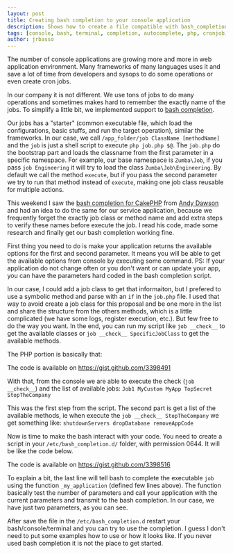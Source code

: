 ```yaml
---
layout: post
title: Creating bash completion to your console application
description: Shows how to create a file compatible with bash_completion.d and interact with user application
tags: [console, bash, terminal, completion, autocomplete, php, cronjob, tutorial]
author: jrbasso
---
```


The number of console applications are growing more and more in web application environment. Many frameworks of
many languages uses it and save a lot of time from developers and sysops to do some operations or even create
cron jobs.

In our company it is not different. We use tons of jobs to do many operations and sometimes makes hard to
remember the exactly name of the jobs. To simplify a little bit, we implemented support to
[bash completion](http://bash-completion.alioth.debian.org/).

Our jobs has a "starter" (common executable file, which load the configurations, basic stuffs, and run the
target operation), similar the frameworks. In our case, we call `/app_folder/job ClassName [methodName]` and
the `job` is just a shell script to execute `php job.php $@`. The `job.php` do the bootstrap part and loads
the classname from the first parameter in a specific namespace. For example, our base namespace is
`Zumba\Job`, if you pass `job Engineering` it will try to load the class `Zumba\Job\Engineering`.
By default we call the method `execute`, but if you pass the second parameter we try to run that method
instead of `execute`, making one job class reusable for multiple actions.

This weekend I saw the [bash completion for CakePHP](https://github.com/AD7six/cakephp-completion) from
[Andy Dawson](http://ad7six.com/) and had an idea to do the same for our service application, because
we frequently forget the exactly job class or method name and add extra steps to verify these names
before execute the job. I read his code, made some research and finally get our bash completion working
fine.

First thing you need to do is make your application returns the available options for the first and
second parameter. It means you will be able to get the available options from console by executing some
command. PS: If your application do not change often or you don't want or can update your app, you can have
the parameters hard coded in the bash completion script.

In our case, I could add a job class to get that informaiton, but I prefered to use a symbolic method and
parse with an `if` in the `job.php` file. I used that way to avoid create a job class for this proposal and
be one more in the list and share the structure from the others methods, which is a little complicated
(we have some logs, register execution, etc.). But few free to do the way you want. In the end, you can run
my script like `job __check__` to get the available classes or `job __check__ SpecificJobClass` to get
the available methods.

The PHP portion is basically that:
<script type="text/javascript" src="https://gist.github.com/3398491.js"> </script>
<noscript><p>The code is available on <a href="https://gist.github.com/3398491">https://gist.github.com/3398491</a></p></noscript>

With that, from the console we are able to execute the check (`job __check__`) and the list of available jobs:
`Job1 MyCustom MyApp TopSecret StopTheCompany`

This was the first step from the script. The second part is get a list of the available methods, ie when
execute the `job __check__ StopTheCompany` we get something like: `shutdownServers dropDatabase removeAppCode`

Now is time to make the bash interact with your code. You need to create a script in your
`/etc/bash_completion.d/` folder, with permission 0644. It will be like the code below.

<script type="text/javascript" src="https://gist.github.com/3398516.js"> </script>
<noscript><p>The code is available on <a href="https://gist.github.com/3398516">https://gist.github.com/3398516</a></p></noscript>

To explain a bit, the last line will tell bash to complete the executable `job` using the function
`_my_application` (defined few lines above). The function basically test the number of parameters and
call your application with the current parameters and transmit to the bash completion. In our case, we have
just two parameters, as you can see.

After save the file in the `/etc/bash_completion.d` restart your bash/console/terminal and you can try to
use the completion. I guess I don't need to put some examples how to use or how it looks like. If you never
used bash completion it is not the place to get started.
